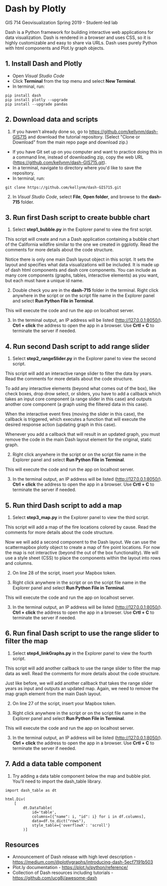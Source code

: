 # Dash by Plotly
 GIS 714 Geovisualization Spring 2019 - Student-led lab

Dash is a Python framework for building interactive web applications for data visualization. Dash is rendered in a browser and uses CSS, so it is highly customizable and easy to share via URLs. Dash uses purely Python with html components and Plot.ly graph objects.

## 1. Install Dash and Plotly
* Open <i>Visual Studio Code</i>
* Click <b>Terminal</b> from the top menu and select <b>New Terminal</b>.
* In terminal, run:
```
pip install dash
pip install plotly --upgrade
pip install --upgrade pandas
```

## 2. Download data and scripts
1. If you haven't already done so, go to https://github.com/kellynm/dash-GIS715 and download the tutorial repository. (Select "Clone or Download" from the main repo page and download zip.)
* If you have Git set up on you computer and want to practice doing this in a command line, instead of downloading zip, copy the web URL (https://github.com/kellynm/dash-GIS715.git).
* In a terminal, navigate to directory where you'd like to save the repository.
* In terminal, run:
```
git clone https://github.com/kellynm/dash-GIS715.git
```

2. In <i>Visual Studio Code</i>, select <b>File</b>, <b>Open folder</b>, and browse to the <b>dash-715</b> folder.

## 3. Run first Dash script to create bubble chart

1. Select <b>step1_bubble.py</b> in the Explorer panel to view the first script.

This script will create and run a Dash application containing a bubble chart of the California wildfire similar to the one we created in ggplotly. Read the comments for more details about the code structure. <br>

Notice there is only one main Dash layout object in this script. It sets the layout and specifies what data visualizations will be included. It is made up of dash html components and dash core components. You can include as many core components (graphs, tables, interactive elements) as you want, but each must have a unique id name.

2. Double check you are in the <b>dash-715</b> folder in the terminal. Right click anywhere in the script or on the script file name in the Explorer panel and select <b>Run Python File in Terminal</b>.

This will execute the code and run the app on localhost server.

3. In the terminal output, an IP address will be listed (http://127.0.0.1:8050/). <b>Ctrl + click</b> the address to open the app in a browser. Use <b>Crtl + C</b> to terminate the server if needed.

## 4. Run second Dash script to add range slider

1. Select <b>step2_rangeSlider.py</b> in the Explorer panel to view the second script.

This script will add an interactive range slider to filter the data by years. Read the comments for more details about the code structure. <br>

To add any interactive elements (beyond what comes out of the box), like check boxes, drop drow select, or sliders, you have to add a callback which takes an input core component (a range slider in this case) and outputs another core component (a graph using the filtered data in this case). 

When the interactive event fires (moving the slider in this case), the callback is triggered, which executes a function that will execute the desired response action (updating graph in this case). 

Whenever you add a callback that will result in an updated graph, you must remove the code in the main Dash layout element for the original, static graph.

2. Right click anywhere in the script or on the script file name in the Explorer panel and select <b>Run Python File in Terminal</b>.

This will execute the code and run the app on localhost server.

3. In the terminal output, an IP address will be listed (http://127.0.0.1:8050/). <b>Ctrl + click</b> the address to open the app in a browser. Use <b>Crtl + C</b> to terminate the server if needed.

## 5. Run third Dash script to add a map

1. Select <b>step3_map.py</b> in the Explorer panel to view the third script.

This script will add a map of the fire locations colored by cause. Read the comments for more details about the code structure.

Now we will add a second component to the Dash layout. We can use the scattermapbox plotly object to create a map of fire point locations. For now the map is not interactive (beyond the out of the box functionality). We will use a style sheet (CSS) to place the components within the layout into rows and columns.

2. On line 28 of the script, insert your Mapbox token.

3. Right click anywhere in the script or on the script file name in the Explorer panel and select <b>Run Python File in Terminal</b>.

This will execute the code and run the app on localhost server.

3. In the terminal output, an IP address will be listed (http://127.0.0.1:8050/). <b>Ctrl + click</b> the address to open the app in a browser. Use <b>Crtl + C</b> to terminate the server if needed.

## 6. Run final Dash script to use the range slider to filter the map

1. Select <b>step4_linkGraphs.py</b> in the Explorer panel to view the fourth script.

This script will add another callback to use the range slider to filter the map data as well. Read the comments for more details about the code structure.

Just like before, we will add another callback that takes the range slider years as input and outputs an updated map. Again, we need to remove the map graph element from the main Dash layout.

2. On line 27 of the script, insert your Mapbox token.

3. Right click anywhere in the script or on the script file name in the Explorer panel and select <b>Run Python File in Terminal</b>.

This will execute the code and run the app on localhost server.

3. In the terminal output, an IP address will be listed (http://127.0.0.1:8050/). <b>Ctrl + click</b> the address to open the app in a browser. Use <b>Crtl + C</b> to terminate the server if needed.

## 7. Add a data table component

1. Try adding a data table component below the map and bubble plot. You'll need to import the dash_table library.

```
import dash_table as dt

html.Div(
    [
        dt.DataTable(
            id='table',
            columns=[{"name": i, "id": i} for i in df.columns],
            data=df.to_dict("rows"),
            style_table={'overflowX': 'scroll'}
        )]
```

## Resources

* Announcement of Dash release with high level description - https://medium.com/@plotlygraphs/introducing-dash-5ecf7191b503
* Plot.ly documentation - https://plot.ly/python/reference/
* Collection of Dash resources including tutorials - https://github.com/ucg8j/awesome-dash
